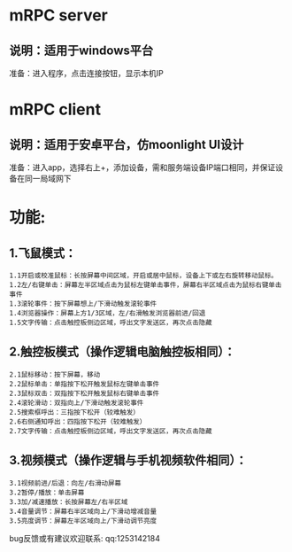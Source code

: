 mRPC server
=
说明：适用于windows平台
-
准备：进入程序，点击连接按钮，显示本机IP

mRPC client
=
说明：适用于安卓平台，仿moonlight UI设计
-
准备：进入app，选择右上+，添加设备，需和服务端设备IP端口相同，并保证设备在同一局域网下

功能:
=
1.飞鼠模式：
-
	1.1开启或校准鼠标：长按屏幕中间区域，开启或居中鼠标，设备上下或左右旋转移动鼠标。
	1.2左/右键单击：屏幕左半区域点击为鼠标左键单击事件，屏幕右半区域点击为鼠标右键单击事件
	1.3滚轮事件：按下屏幕想上/下滑动触发滚轮事件
	1.4浏览器操作：屏幕上方1/3区域，左/右滑触发浏览器前进/回退
 	1.5文字传输：点击触控板侧边区域，呼出文字发送区，再次点击隐藏
2.触控板模式（操作逻辑电脑触控板相同）：
-
	2.1鼠标移动：按下屏幕，移动
	2.2鼠标单击：单指按下松开触发鼠标左键单击事件
	2.3鼠标双击：双指按下松开触发鼠标右键单击事件
	2.4滚轮滑动：双指向上/下滑动触发滚轮事件
	2.5搜索框呼出：三指按下松开（较难触发）
	2.6右侧通知呼出：四指按下松开（较难触发）
 	2.7文字传输：点击触控板侧边区域，呼出文字发送区，再次点击隐藏
3.视频模式（操作逻辑与手机视频软件相同）：
-
	3.1视频前进/后退：向左/右滑动屏幕
	3.2暂停/播放：单击屏幕
	3.3加/减速播放：长按屏幕左/右半区域
	3.4音量调节：屏幕右半区域向上/下滑动增减音量
	3.5亮度调节：屏幕左半区域向上/下滑动调节亮度
	
bug反馈或有建议欢迎联系:
	qq:1253142184
